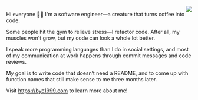 <img src="https://api.visitorbadge.io/api/VisitorHit?user=bingyangchen&countColor=%234c8bf5" align="right" />

Hi everyone 👋🏻 I'm a software engineer—a creature that turns coffee into code.

Some people hit the gym to relieve stress—I refactor code. After all, my muscles won't grow, but my code can look a whole lot better.

I speak more programming languages than I do in social settings, and most of my communication at work happens through commit messages and code reviews.

My goal is to write code that doesn’t need a README, and to come up with function names that still make sense to me three months later.

Visit <https://byc1999.com> to learn more about me!
